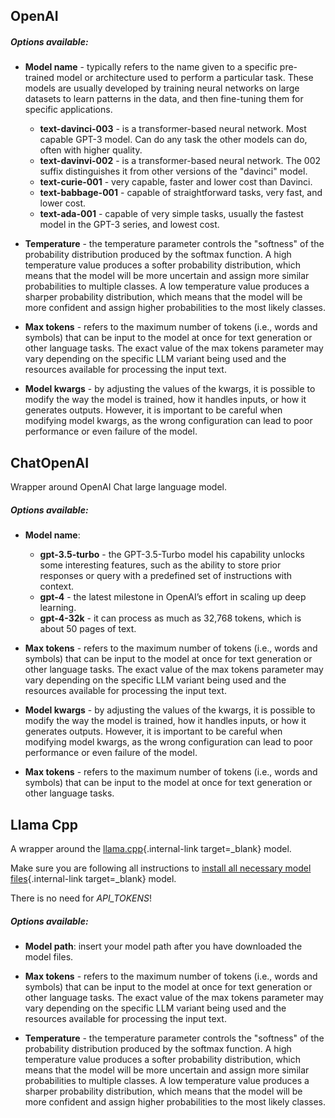 ## OpenAI

##### Options available:

- **Model name** - typically refers to the name given to a specific pre-trained model or architecture used to perform a particular task. These models are usually developed by training neural networks on large datasets to learn patterns in the data, and then fine-tuning them for specific applications.
    - **text-davinci-003** - is a transformer-based neural network. Most capable GPT-3 model. Can do any task the other models can do, often with higher quality.
    - **text-davinvi-002** - is a transformer-based neural network. The 002 suffix distinguishes it from other versions of the "davinci" model.
    - **text-curie-001** - very capable, faster and lower cost than Davinci.
    - **text-babbage-001** - capable of straightforward tasks, very fast, and lower cost.
    - **text-ada-001** - capable of very simple tasks, usually the fastest model in the GPT-3 series, and lowest cost.

- **Temperature** - the temperature parameter controls the "softness" of the probability distribution produced by the softmax function. A high temperature value produces a softer probability distribution, which means that the model will be more uncertain and assign more similar probabilities to multiple classes. A low temperature value produces a sharper probability distribution, which means that the model will be more confident and assign higher probabilities to the most likely classes.

- **Max tokens** - refers to the maximum number of tokens (i.e., words and symbols) that can be input to the model at once for text generation or other language tasks. The exact value of the max tokens parameter may vary depending on the specific LLM variant being used and the resources available for processing the input text.

- **Model kwargs** - by adjusting the values of the kwargs, it is possible to modify the way the model is trained, how it handles inputs, or how it generates outputs. However, it is important to be careful when modifying model kwargs, as the wrong configuration can lead to poor performance or even failure of the model.

## ChatOpenAI
Wrapper around OpenAI Chat large language model.

##### Options available:

- **Model name**:
    - **gpt-3.5-turbo** - the GPT-3.5-Turbo model his capability unlocks some interesting features, such as the ability to store prior responses or query with a predefined set of instructions with context.
    - **gpt-4** - the latest milestone in OpenAI’s effort in scaling up deep learning.
    - **gpt-4-32k** - it can process as much as 32,768 tokens, which is about 50 pages of text. 

- **Max tokens** - refers to the maximum number of tokens (i.e., words and symbols) that can be input to the model at once for text generation or other language tasks. The exact value of the max tokens parameter may vary depending on the specific LLM variant being used and the resources available for processing the input text.

- **Model kwargs** - by adjusting the values of the kwargs, it is possible to modify the way the model is trained, how it handles inputs, or how it generates outputs. However, it is important to be careful when modifying model kwargs, as the wrong configuration can lead to poor performance or even failure of the model.

- **Max tokens** - refers to the maximum number of tokens (i.e., words and symbols) that can be input to the model at once for text generation or other language tasks.

## Llama Cpp
A wrapper around the [llama.cpp](https://github.com/ggerganov/llama.cpp){.internal-link target=_blank} model.

Make sure you are following all instructions to [install all necessary model files](https://github.com/ggerganov/llama.cpp){.internal-link target=_blank} model.

There is no need for *API_TOKENS*!

##### Options available:

- **Model path**: insert your model path after you have downloaded the model files.

- **Max tokens** - refers to the maximum number of tokens (i.e., words and symbols) that can be input to the model at once for text generation or other language tasks. The exact value of the max tokens parameter may vary depending on the specific LLM variant being used and the resources available for processing the input text.

- **Temperature** - the temperature parameter controls the "softness" of the probability distribution produced by the softmax function. A high temperature value produces a softer probability distribution, which means that the model will be more uncertain and assign more similar probabilities to multiple classes. A low temperature value produces a sharper probability distribution, which means that the model will be more confident and assign higher probabilities to the most likely classes.